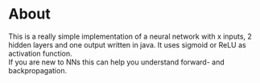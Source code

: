 # About
This is a really simple implementation of a neural network with x inputs, 2 hidden layers and one output written in java. It uses sigmoid or ReLU as activation function.  
If you are new to NNs this can help you understand forward- and backpropagation.